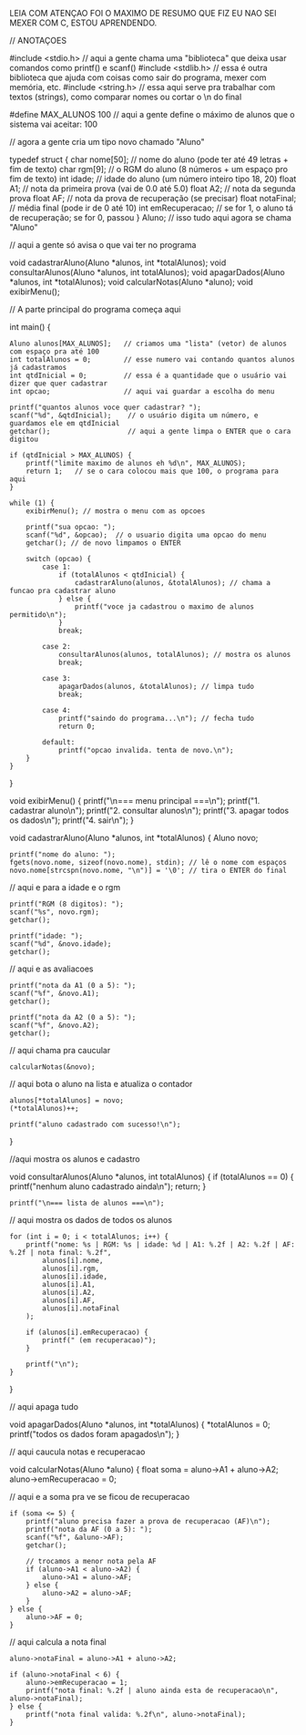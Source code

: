 LEIA COM ATENÇAO FOI O MAXIMO DE RESUMO QUE FIZ 
EU NAO SEI MEXER COM C, ESTOU APRENDENDO.

// ANOTAÇOES 

#include <stdio.h>    // aqui a gente chama uma "biblioteca" que deixa usar comandos como printf() e scanf()
#include <stdlib.h>   // essa é outra biblioteca que ajuda com coisas como sair do programa, mexer com memória, etc.
#include <string.h>   // essa aqui serve pra trabalhar com textos (strings), como comparar nomes ou cortar o \n do final

#define MAX_ALUNOS 100   // aqui a gente define o máximo de alunos que o sistema vai aceitar: 100

// agora a gente cria um tipo novo chamado "Aluno"

typedef struct {
    char nome[50];      // nome do aluno (pode ter até 49 letras + fim de texto)
    char rgm[9];        // o RGM do aluno (8 números + um espaço pro fim de texto)
    int idade;          // idade do aluno (um número inteiro tipo 18, 20)
    float A1;           // nota da primeira prova (vai de 0.0 até 5.0)
    float A2;           // nota da segunda prova
    float AF;           // nota da prova de recuperação (se precisar)
    float notaFinal;    // média final (pode ir de 0 até 10)
    int emRecuperacao;  // se for 1, o aluno tá de recuperação; se for 0, passou
} Aluno;   // isso tudo aqui agora se chama "Aluno"

// aqui a gente só avisa o que vai ter no programa

void cadastrarAluno(Aluno *alunos, int *totalAlunos);
void consultarAlunos(Aluno *alunos, int totalAlunos);
void apagarDados(Aluno *alunos, int *totalAlunos);
void calcularNotas(Aluno *aluno);
void exibirMenu();

//  A parte principal do programa começa aqui

int main() { 

    Aluno alunos[MAX_ALUNOS];   // criamos uma "lista" (vetor) de alunos com espaço pra até 100
    int totalAlunos = 0;        // esse numero vai contando quantos alunos já cadastramos
    int qtdInicial = 0;         // essa é a quantidade que o usuário vai dizer que quer cadastrar
    int opcao;                  // aqui vai guardar a escolha do menu

    printf("quantos alunos voce quer cadastrar? ");
    scanf("%d", &qtdInicial);    // o usuário digita um número, e guardamos ele em qtdInicial
    getchar();                   // aqui a gente limpa o ENTER que o cara digitou

    if (qtdInicial > MAX_ALUNOS) {
        printf("limite maximo de alunos eh %d\n", MAX_ALUNOS);
        return 1;   // se o cara colocou mais que 100, o programa para aqui
    }

    while (1) {
        exibirMenu(); // mostra o menu com as opcoes

        printf("sua opcao: ");
        scanf("%d", &opcao);  // o usuario digita uma opcao do menu
        getchar(); // de novo limpamos o ENTER

        switch (opcao) {
            case 1:
                if (totalAlunos < qtdInicial) {
                    cadastrarAluno(alunos, &totalAlunos); // chama a funcao pra cadastrar aluno
                } else {
                    printf("voce ja cadastrou o maximo de alunos permitido\n");
                }
                break;

            case 2:
                consultarAlunos(alunos, totalAlunos); // mostra os alunos
                break;

            case 3:
                apagarDados(alunos, &totalAlunos); // limpa tudo
                break;

            case 4:
                printf("saindo do programa...\n"); // fecha tudo
                return 0;

            default:
                printf("opcao invalida. tenta de novo.\n");
        }
    }
}

void exibirMenu() {
    printf("\n=== menu principal ===\n");
    printf("1. cadastrar aluno\n");
    printf("2. consultar alunos\n");
    printf("3. apagar todos os dados\n");
    printf("4. sair\n");
}

void cadastrarAluno(Aluno *alunos, int *totalAlunos) {
    Aluno novo;

    printf("nome do aluno: ");
    fgets(novo.nome, sizeof(novo.nome), stdin); // lê o nome com espaços
    novo.nome[strcspn(novo.nome, "\n")] = '\0'; // tira o ENTER do final

// aqui e para a idade e o rgm

    printf("RGM (8 digitos): ");
    scanf("%s", novo.rgm);
    getchar();

    printf("idade: ");
    scanf("%d", &novo.idade);
    getchar();

// aqui e as avaliacoes 

    printf("nota da A1 (0 a 5): ");
    scanf("%f", &novo.A1);
    getchar();

    printf("nota da A2 (0 a 5): ");
    scanf("%f", &novo.A2);
    getchar();

// aqui chama pra caucular 

    calcularNotas(&novo);

// aqui bota o aluno na lista e atualiza o contador 

    alunos[*totalAlunos] = novo;
    (*totalAlunos)++;

    printf("aluno cadastrado com sucesso!\n");
}

//aqui mostra os alunos e cadastro 

void consultarAlunos(Aluno *alunos, int totalAlunos) {
    if (totalAlunos == 0) {
        printf("nenhum aluno cadastrado ainda\n");
        return;
    }

    printf("\n=== lista de alunos ===\n");

// aqui mostra os dados de todos os alunos 

    for (int i = 0; i < totalAlunos; i++) {
        printf("nome: %s | RGM: %s | idade: %d | A1: %.2f | A2: %.2f | AF: %.2f | nota final: %.2f",
            alunos[i].nome,
            alunos[i].rgm,
            alunos[i].idade,
            alunos[i].A1,
            alunos[i].A2,
            alunos[i].AF,
            alunos[i].notaFinal
        );

        if (alunos[i].emRecuperacao) {
            printf(" (em recuperacao)");
        }

        printf("\n");
    }
}

// aqui apaga tudo 

void apagarDados(Aluno *alunos, int *totalAlunos) {
    *totalAlunos = 0;
    printf("todos os dados foram apagados\n");
}

// aqui caucula notas e recuperacao

void calcularNotas(Aluno *aluno) {
    float soma = aluno->A1 + aluno->A2;
    aluno->emRecuperacao = 0;

// aqui e a soma pra ve se ficou de recuperacao

    if (soma <= 5) {
        printf("aluno precisa fazer a prova de recuperacao (AF)\n");
        printf("nota da AF (0 a 5): ");
        scanf("%f", &aluno->AF);
        getchar();

        // trocamos a menor nota pela AF
        if (aluno->A1 < aluno->A2) {
            aluno->A1 = aluno->AF;
        } else {
            aluno->A2 = aluno->AF;
        }
    } else {
        aluno->AF = 0;
    }

// aqui calcula a nota final 

    aluno->notaFinal = aluno->A1 + aluno->A2;

    if (aluno->notaFinal < 6) {
        aluno->emRecuperacao = 1;
        printf("nota final: %.2f | aluno ainda esta de recuperacao\n", aluno->notaFinal);
    } else {
        printf("nota final valida: %.2f\n", aluno->notaFinal);
    }

